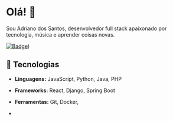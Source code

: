 # Olá! 👋
Sou Adriano dos Santos, desenvolvedor full stack apaixonado por tecnologia, música e aprender coisas novas.

[![Badge](https://img.shields.io/badge/Conecte-se-LinkedIn-blue)](https://www.linkedin.com/in/adriano-silva13))

## 🌟 Tecnologias
- **Linguagens:** JavaScript, Python, Java, PHP
- **Frameworks:** React, Django, Spring Boot
- **Ferramentas:** Git, Docker,

- 
